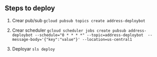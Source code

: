 ## Steps to deploy

1. Crear pub/sub
`gcloud pubsub topics create address-deploybot`

2. Crear scheduler
`gcloud scheduler jobs create pubsub address-deploybot --schedule="0 * * * *" --topic=address-deploybot  --message-body='{"key":"value"}' --location=us-central1`

3. Deployar
`sls deploy`